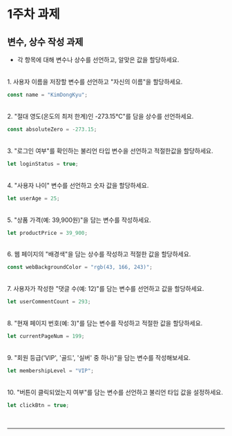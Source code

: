 # 1주차 과제

## 변수, 상수 작성 과제

- 각 항목에 대해 변수나 상수를 선언하고, 알맞은 값을 할당하세요.

<br>
1. 사용자 이름을 저장할 변수를 선언하고 "자신의 이름"을 할당하세요.

```js
const name = "KimDongKyu";
```

<br>
2. "절대 영도(온도의 최저 한계)인 -273.15°C"를 담을 상수를 선언하세요.

```js
const absoluteZero = -273.15;
```

<br>
3. "로그인 여부"를 확인하는 불리언 타입 변수을 선언하고 적절한값을 할당하세요.

```js
let loginStatus = true;
```

<br>
4. "사용자 나이" 변수를 선언하고 숫자 값을 할당하세요.

```js
let userAge = 25;
```

<br>
5. "상품 가격(예: 39,900원)"을 담는 변수를 작성하세요.

```js
let productPrice = 39_900;
```

<br>
6. 웹 페이지의 "배경색"을 담는 상수를 작성하고 적절한 값을 할당하세요.

```js
const webBackgroundColor = "rgb(43, 166, 243)";
```

<br>
7. 사용자가 작성한 "댓글 수(예: 12)"를 담는 변수를 선언하고 값을 할당하세요.

```js
let userCommentCount = 293;
```

<br>
8. "현재 페이지 번호(예: 3)"를 담는 변수를 작성하고 적절한 값을 할당하세요.

```js
let currentPageNum = 199;
```

<br>
9. "회원 등급('VIP', '골드', '실버' 중 하나)"을 담는 변수를 작성해보세요.

```js
let membershipLevel = "VIP";
```

<br>
10. "버튼이 클릭되었는지 여부"를 담는 변수를 선언하고 불리언 타입 값을 설정하세요.

```js
let clickBtn = true;
```

<br>

---
